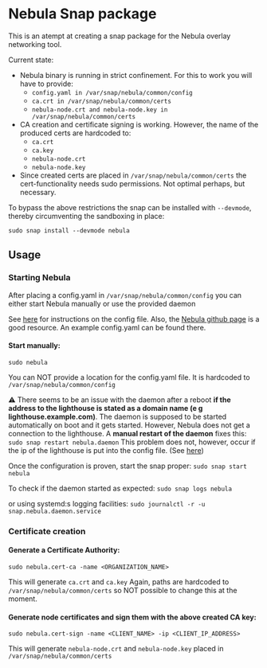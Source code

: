 # Nebula Snap package

This is an atempt at creating a snap package for the Nebula overlay networking tool.

Current state:

* Nebula binary is running in strict confinement. For this to work you will have to provide:
  * `config.yaml in /var/snap/nebula/common/config`
  * `ca.crt in /var/snap/nebula/common/certs`
  * `nebula-node.crt and nebula-node.key in /var/snap/nebula/common/certs`
* CA creation and certificate signing is working. However, the name of the produced certs are hardcoded to:
  * `ca.crt`
  * `ca.key`
  * `nebula-node.crt`
  * `nebula-node.key`
* Since created certs are placed in `/var/snap/nebula/common/certs` the cert-functionality needs sudo permissions. Not optimal perhaps, but necessary.

To bypass the above restrictions the snap can be installed with `--devmode`, thereby circumventing the sandboxing in place:

`sudo snap install --devmode nebula`

## Usage

### Starting Nebula
After placing a config.yaml in `/var/snap/nebula/common/config` you can either start Nebula manually or use the provided daemon

See [here](https://arstechnica.com/gadgets/2019/12/how-to-set-up-your-own-nebula-mesh-vpn-step-by-step/) for instructions on the config file. Also, the [Nebula github page](https://github.com/slackhq/nebula) is a good resource. An example config.yaml can be found there.

#### Start manually:
`sudo nebula`

You can NOT provide a location for the config.yaml file. It is hardcoded to `/var/snap/nebula/common/config`

:warning: There seems to be an issue with the daemon after a reboot **if the address to the lighthouse is stated as a domain name (e g lighthouse.example.com)**. The daemon is supposed to be started automatically on boot and it gets started. However, Nebula does not get a connection to the lighthouse. A **manual restart of the daemon** fixes this: `sudo snap restart nebula.daemon`
This problem does not, however, occur if the ip of the lighthouse is put into the config file. (See [here](https://github.com/slackhq/nebula/issues/206))

Once the configuration is proven, start the snap proper:
`sudo snap start nebula`

To check if the daemon started as expected:
`sudo snap logs nebula`

or using systemd:s logging facilities:
`sudo journalctl -r -u snap.nebula.daemon.service`

### Certificate creation

#### Generate a Certificate Authority:

`sudo nebula.cert-ca -name <ORGANIZATION_NAME>`

This will generate `ca.crt` and `ca.key`
Again, paths are hardcoded to `/var/snap/nebula/common/certs` so NOT possible to change this at the moment.

#### Generate node certificates and sign them with the above created CA key:

`sudo nebula.cert-sign -name <CLIENT_NAME> -ip <CLIENT_IP_ADDRESS>`

This will generate `nebula-node.crt` and `nebula-node.key` placed in `/var/snap/nebula/common/certs`
